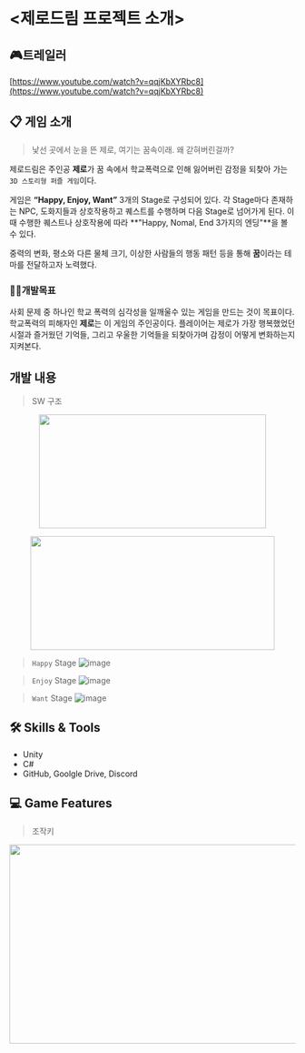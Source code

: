 # <제로드림 프로젝트 소개>

## 🎮트레일러
[https://www.youtube.com/watch?v=qqjKbXYRbc8](https://www.youtube.com/watch?v=qqjKbXYRbc8)


## 📋 게임 소개
> 낯선 곳에서 눈을 뜬 제로, 여기는 꿈속이래. 왜 갇혀버린걸까?  

제로드림은 주인공 **제로**가 꿈 속에서 학교폭력으로 인해 잃어버린 감정을 되찾아 가는 `3D 스토리형 퍼즐 게임`이다.  

게임은 **“Happy, Enjoy, Want”** 3개의 Stage로 구성되어 있다. 각 Stage마다 존재하는 NPC, 도화지들과 상호작용하고 퀘스트를 수행하며 다음 Stage로 넘어가게 된다. 이때 수행한 퀘스트나 상호작용에 따라 **"Happy, Nomal, End 3가지의 엔딩"**을 볼 수 있다.  
  
중력의 변화, 평소와 다른 물체 크기, 이상한 사람들의 행동 패턴 등을 통해 **꿈**이라는 테마를 전달하고자 노력했다.

### 💁‍♀️개발목표  
사회 문제 중 하나인 학교 폭력의 심각성을 일깨울수 있는 게임을 만드는 것이 목표이다. 학교폭력의 피해자인 **제로**는 이 게임의 주인공이다. 플레이어는 제로가 가장 행복했었던 시절과 즐거웠던 기억들, 그리고 우울한 기억들을 되찾아가며 감정이 어떻게 변화하는지 지켜본다.


## 개발 내용

> SW 구조
<p align="center"><img src="https://user-images.githubusercontent.com/79504024/201117759-33d532a9-b185-4316-8aaf-08596abaae5f.png" width="400" height="200"/></p>

<p align="center"><img src="https://user-images.githubusercontent.com/79504024/201116810-90802068-3440-4888-8491-1bbb95ac65df.png" width="430" height="200"/></p>



> `Happy` Stage
![image](https://github.com/user-attachments/assets/8c524407-f30f-425b-a3f2-8afb39034b7c)


> `Enjoy` Stage
![image](https://github.com/user-attachments/assets/041f27da-0433-42d1-954a-444beb8c87a2)


> `Want` Stage
![image](https://github.com/user-attachments/assets/df6c30ed-1376-4337-9f37-b4bfe6b3b0ee)


## 🛠️ Skills & Tools

- Unity
- C#
- GitHub, Goolgle Drive, Discord



## 💻 Game Features

> 조작키  

<p align="center"><img src="https://user-images.githubusercontent.com/79504024/201104614-5479f9ca-f34a-41aa-a07b-6dd4e9c60dd4.png" width="600" height="350"/></p>

